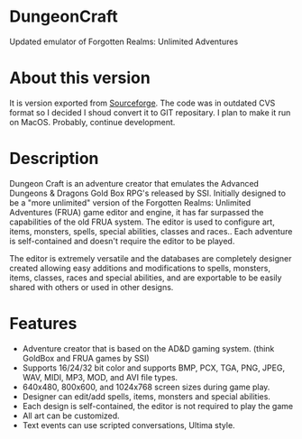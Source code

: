 # DungeonCraft
Updated emulator of Forgotten Realms: Unlimited Adventures

# About this version
It is version exported from [Sourceforge](https://sourceforge.net/projects/uaf/). The code was in outdated CVS format so I decided I shoud convert it to GIT repositary. I plan to make it run on MacOS. Probably, continue development.

# Description
Dungeon Craft is an adventure creator that emulates the Advanced Dungeons & Dragons Gold Box RPG's released by SSI. Initially designed to be a "more unlimited" version of the Forgotten Realms: Unlimited Adventures (FRUA) game editor and engine, it has far surpassed the capabilities of the old FRUA system. The editor is used to configure art, items, monsters, spells, special abilities, classes and races.. Each adventure is self-contained and doesn't require the editor to be played.

The editor is extremely versatile and the databases are completely designer created allowing easy additions and modifications to spells, monsters, items, classes, races and special abilities, and are exportable to be easily shared with others or used in other designs.

# Features
* Adventure creator that is based on the AD&D gaming system. (think GoldBox and FRUA games by SSI)
* Supports 16/24/32 bit color and supports BMP, PCX, TGA, PNG, JPEG, WAV, MIDI, MP3, MOD, and AVI file types.
* 640x480, 800x600, and 1024x768 screen sizes during game play.
* Designer can edit/add spells, items, monsters and special abilities.
* Each design is self-contained, the editor is not required to play the game
* All art can be customized.
* Text events can use scripted conversations, Ultima style.
